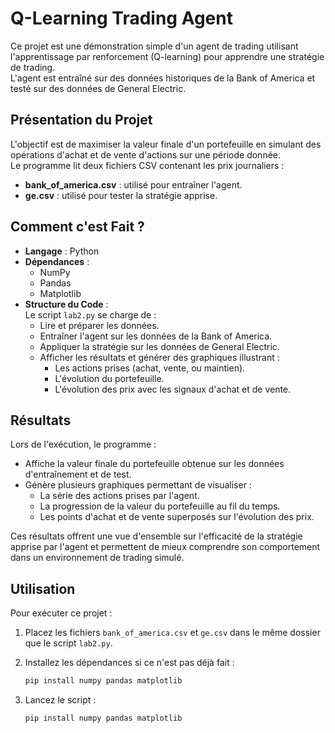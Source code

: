 # Q-Learning Trading Agent

Ce projet est une démonstration simple d'un agent de trading utilisant l'apprentissage par renforcement (Q-learning) pour apprendre une stratégie de trading.  
L'agent est entraîné sur des données historiques de la Bank of America et testé sur des données de General Electric.

## Présentation du Projet

L'objectif est de maximiser la valeur finale d'un portefeuille en simulant des opérations d'achat et de vente d'actions sur une période donnée.  
Le programme lit deux fichiers CSV contenant les prix journaliers :
- **bank_of_america.csv** : utilisé pour entraîner l'agent.
- **ge.csv** : utilisé pour tester la stratégie apprise.

## Comment c'est Fait ?

- **Langage** : Python  
- **Dépendances** :  
  - NumPy  
  - Pandas  
  - Matplotlib  
- **Structure du Code** :  
  Le script `lab2.py` se charge de :
  - Lire et préparer les données.
  - Entraîner l'agent sur les données de la Bank of America.
  - Appliquer la stratégie sur les données de General Electric.
  - Afficher les résultats et générer des graphiques illustrant :
    - Les actions prises (achat, vente, ou maintien).
    - L'évolution du portefeuille.
    - L'évolution des prix avec les signaux d'achat et de vente.

## Résultats

Lors de l'exécution, le programme :
- Affiche la valeur finale du portefeuille obtenue sur les données d'entraînement et de test.
- Génère plusieurs graphiques permettant de visualiser :
  - La série des actions prises par l'agent.
  - La progression de la valeur du portefeuille au fil du temps.
  - Les points d'achat et de vente superposés sur l'évolution des prix.

Ces résultats offrent une vue d'ensemble sur l'efficacité de la stratégie apprise par l'agent et permettent de mieux comprendre son comportement dans un environnement de trading simulé.

## Utilisation

Pour exécuter ce projet :

1. Placez les fichiers `bank_of_america.csv` et `ge.csv` dans le même dossier que le script `lab2.py`.
2. Installez les dépendances si ce n'est pas déjà fait :

   ```bash
   pip install numpy pandas matplotlib
3. Lancez le script :

   ```bash
   pip install numpy pandas matplotlib

